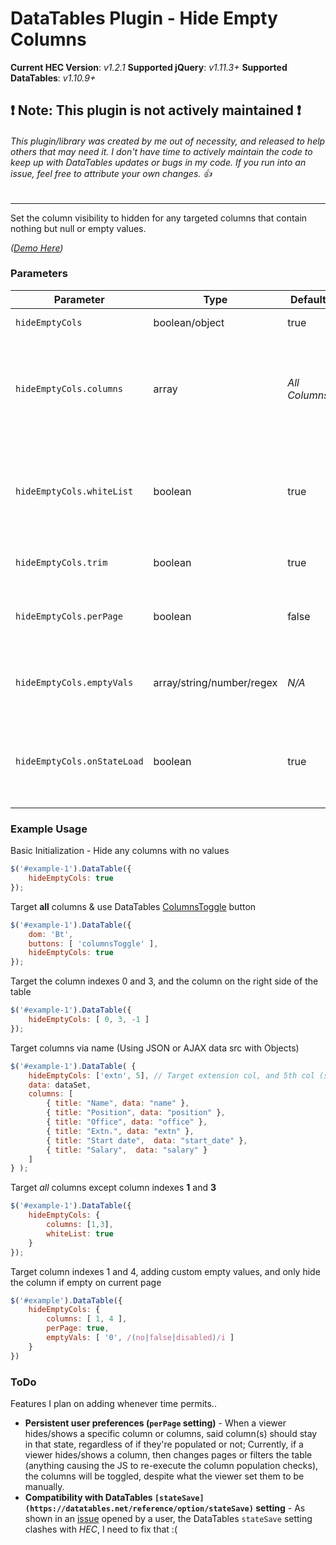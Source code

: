 # DataTables Plugin - Hide Empty Columns #

**Current HEC Version**: *v1.2.1*
**Supported jQuery**: *v1.11.3+*
**Supported DataTables**: *v1.10.9+*

## :exclamation: Note: This plugin is not actively maintained :exclamation: 
###### This plugin/library was created by me out of necessity, and released to help others that may need it. I don't have time to actively maintain the code to keep up with DataTables updates or bugs in my code. If you run into an issue, feel free to attribute your own changes. :thumbsup:
---

Set the column visibility to hidden for any targeted columns that contain nothing but null or empty values.

*([Demo Here](http://demo.jsdigest.com/DataTables-Hide-Empty-Columns/examples/))*

### Parameters ###
Parameter                       | Type                      | Default  	   	| Description
------------------------------- | ------------------------- | ------------- | ------------
`hideEmptyCols`                 | boolean/object            | true	       	| Enable/Disable hideEmptyCols plugin
`hideEmptyCols.columns`         | array                     | *All Columns* | Determine which columns to target, can either use the [column name](http://datatables.net/reference/option/columns.name), the [index](http://datatables.net/reference/api/column().index()), or a negative integer to target columns starting from the right side of the table
`hideEmptyCols.whiteList`       | boolean                   | true 		   	| Determine if the targets listed in `hideEmptyCols.columns` should be treated as a whitelist or blacklist (`false` will target all columns except those listed)
`hideEmptyCols.trim`            | boolean                   | true		   	| Trim the values before determining if the cell is empty
`hideEmptyCols.perPage`         | boolean 					| false			| Only hide column(s) if they're empty on the current page (executes on necessary events)
`hideEmptyCols.emptyVals`       | array/string/number/regex | *N/A*         | Define extra values to be interpred as empty (String, Number or Regex pattern, or an array of said values)
`hideEmptyCols.onStateLoad`     | boolean                   | true          | Determine if the column visibility should be set when the DataTables [stateLoadParams](https://datatables.net/reference/event/stateLoadParams) event is fired (when [saveState](https://datatables.net/reference/option/stateSave) is enabled)


### Example Usage ###

Basic Initialization - Hide any columns with no values
```javascript
$('#example-1').DataTable({
    hideEmptyCols: true
});
```

Target **all** columns & use DataTables [ColumnsToggle](https://datatables.net/reference/button/columnsToggle) button
```javascript
$('#example-1').DataTable({
    dom: 'Bt',
    buttons: [ 'columnsToggle' ],
    hideEmptyCols: true
});
```

Target the column indexes 0 and 3, and the column on the right side of the table
```javascript
$('#example-1').DataTable({
    hideEmptyCols: [ 0, 3, -1 ]
});
```

Target columns via name (Using JSON or AJAX data src with Objects)
```javascript
$('#example-1').DataTable( {
    hideEmptyCols: ['extn', 5], // Target extension col, and 5th col (salary)
    data: dataSet,
    columns: [
        { title: "Name", data: "name" },
        { title: "Position", data: "position" },
        { title: "Office", data: "office" },
        { title: "Extn.", data: "extn" },
        { title: "Start date",  data: "start_date" },
        { title: "Salary",  data: "salary" }
    ]
} );
```

Target *all* columns except column indexes **1** and **3**
```javascript
$('#example-1').DataTable({
    hideEmptyCols: {
    	columns: [1,3],
    	whiteList: true
    }
});
```

Target column indexes 1 and 4, adding custom empty values, and only hide the column if empty on current page
```javascript
$('#example').DataTable({
    hideEmptyCols: {
        columns: [ 1, 4 ],
        perPage: true,
        emptyVals: [ '0', /(no|false|disabled)/i ]
    }
})
```

### ToDo ###

Features I plan on adding whenever time permits..

* **Persistent user preferences (`perPage` setting)** - When a viewer hides/shows a specific column or columns, said column(s) should stay in that state, regardless of if they're populated or not; Currently, if a viewer hides/shows a column, then changes pages or filters the table (anything causing the JS to re-execute the column population checks), the columns will be toggled, despite what the viewer set them to be manually.
* **Compatibility with DataTables `[stateSave](https://datatables.net/reference/option/stateSave)` setting** - As shown in an [issue](https://github.com/jhyland87/DataTables-Hide-Empty-Columns/issues/2) opened by a user, the DataTables `stateSave` setting clashes with *HEC*, I need to fix that :(
